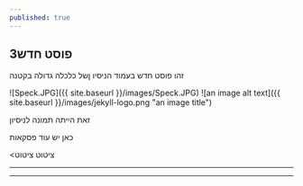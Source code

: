 ```yaml
---
published: true
---
```



## 3פוסט חדש

זהו פוסט חדש בעמוד הניסיו ןשל כלכלה גדולה בקטנה

![Speck.JPG]({{ site.baseurl }}/images/Speck.JPG)
![an image alt text]({{ site.baseurl }}/images/jekyll-logo.png "an image title")

זאת הייתה תמונה לניסיון

כאן יש עוד פסקאות

<ציטוט ציטוט

---
***
